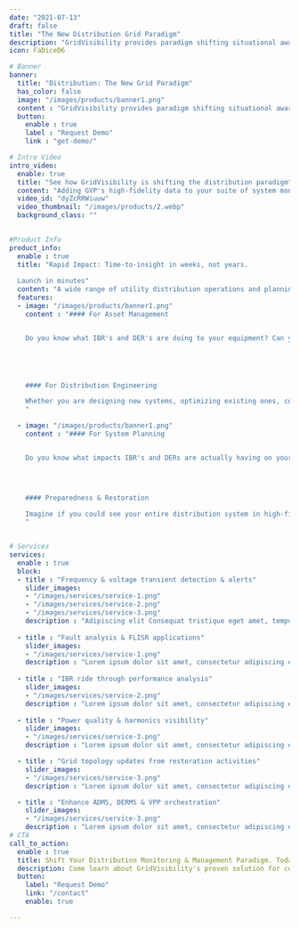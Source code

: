 ```yaml
---
date: "2021-07-13"
draft: false
title: "The New Distribution Grid Paradigm"
description: "GridVisibility provides paradigm shifting situational awareness across the entire distribution grid. It enables the next generation of frequency & voltage detection & alerts, fault analysis & FLISR aaplications, IBR ride through performance analysis, & much more."
icon: FaDiceD6

# Banner
banner:
  title: "Distribution: The New Grid Paradigm"
  has_color: false
  image: "/images/products/banner1.png"
  content : "GridVisibility provides paradigm shifting situational awareness across the entire distribution grid. It enables the next generation of frequency & voltage detection & alerts, fault analysis & FLISR aaplications, IBR ride through performance analysis, & so much more."
  button:
    enable : true
    label : "Request Demo"
    link : "get-demo/"

# Intro Video
intro_video:
  enable: true
  title: "See how GridVisibility is shifting the distribution paradigm"
  content: "Adding GVP's high-fidelity data to your suite of system monitoring tools significantly enhances your situational awareness, understanding and adaptability to an increasingly dynamic grid."
  video_id: "dyZcRRWiuuw"
  video_thumbnail: "/images/products/2.webp"
  background_class: ""

      
#Product Info
product_info:
  enable : true
  title: "Rapid Impact: Time-to-insight in weeks, not years.
  
  Launch in minutes"
  content: "A wide range of utility distribution operations and planning users can leverage the GVP platform for THEIR specific needs. GVP's user-designed web interface, ad hoc data downloads, and API-native data delivery capabilities enable every type of workflow integration."
  features:
  - image: "/images/products/banner1.png"
    content : "#### For Asset Management


    Do you know what IBR's and DER's are doing to your equipment? Can you see voltage fluctuations, volt-var impacts, frequency changes, transients, harmonic distortions, and myriad of new disturbances negatively impacting your assets and customer power quality? GridVisibility is shifting the paradigm for utility asset management professionals with continuous, high-fielity continuous point on wave monitoring and alerts, 24/7/365.





    #### For Distribution Engineering

    Whether you are designing new systems, optimizing existing ones, conducting power system studies, or ensuring regulatory compliance, GridVisibility's data and insight can help you more effectively get your job done.
    "

  - image: "/images/products/banner1.png"
    content : "#### For System Planning


    Do you know what impacts IBR's and DERs are actually having on your system? Or are you largely guessing. GridVisibility has shown, with its clients, that distribution system operators don't know what they don't know. Ensure future reliability, resiliency, and capacity by seeing your grid's heartbeat in detail.

    


    #### Preparedness & Restoration

    Imagine if you could see your entire distribution system in high-fidelity and continuously...even when the power is out. GridVisibility's out-of-band monitoring capability gives you the data and analytics you need to prepare, analyze, and respond to emergencies in fundamentally new ways.
    "

      
# Services
services:
  enable : true
  block:
  - title : "Frequency & voltage transient detection & alerts"
    slider_images:
    - "/images/services/service-1.png"
    - "/images/services/service-2.png"
    - "/images/services/service-3.png"
    description : "Adipiscing elit Consequat tristique eget amet, tempus eu at consecttur. Leo facilisi nunc viverra tellus. Ac laoreet sit vel consquat. consectetur adipiscing elit. Consequat tristique eget amet, tempus eu at consecttur. Leo facilisi nunc viverra tellus. Ac laoreet sit vel consquat."
      
  - title : "Fault analysis & FLISR applications"
    slider_images:
    - "/images/services/service-1.png"
    description : "Lorem ipsum dolor sit amet, consectetur adipiscing elit. Consequat tristique eget amet, tempus eu at consecttur. Leo facilisi nunc viverra tellus. Ac laoreet sit vel consquat. consectetur adipiscing elit. Consequat tristique eget amet, tempus eu at consecttur. Leo facilisi nunc viverra tellus. Ac laoreet sit vel consquat."
      
  - title : "IBR ride through performance analysis"
    slider_images:
    - "/images/services/service-2.png"
    description : "Lorem ipsum dolor sit amet, consectetur adipiscing elit. Consequat tristique eget amet, tempus eu at consecttur. Leo facilisi nunc viverra tellus. Ac laoreet sit vel consquat. consectetur adipiscing elit. Consequat tristique eget amet, tempus eu at consecttur. Leo facilisi nunc viverra tellus. Ac laoreet sit vel consquat."
      
  - title : "Power quality & harmonics visibility"
    slider_images:
    - "/images/services/service-3.png"
    description : "Lorem ipsum dolor sit amet, consectetur adipiscing elit. Consequat tristique eget amet, tempus eu at consecttur. Leo facilisi nunc viverra tellus. Ac laoreet sit vel consquat. consectetur adipiscing elit. Consequat tristique eget amet, tempus eu at consecttur. Leo facilisi nunc viverra tellus. Ac laoreet sit vel consquat."

  - title : "Grid topology updates from restoration activities"
    slider_images:
    - "/images/services/service-3.png"
    description : "Lorem ipsum dolor sit amet, consectetur adipiscing elit. Consequat tristique eget amet, tempus eu at consecttur. Leo facilisi nunc viverra tellus. Ac laoreet sit vel consquat. consectetur adipiscing elit. Consequat tristique eget amet, tempus eu at consecttur. Leo facilisi nunc viverra tellus. Ac laoreet sit vel consquat."

  - title : "Enhance ADMS, DERMS & VPP orchestration"
    slider_images:
    - "/images/services/service-3.png"
    description : "Lorem ipsum dolor sit amet, consectetur adipiscing elit. Consequat tristique eget amet, tempus eu at consecttur. Leo facilisi nunc viverra tellus. Ac laoreet sit vel consquat. consectetur adipiscing elit. Consequat tristique eget amet, tempus eu at consecttur. Leo facilisi nunc viverra tellus. Ac laoreet sit vel consquat."
# CTA
call_to_action:
  enable : true
  title: Shift Your Distribution Monitoring & Management Paradigm. Today.
  description: Come learn about GridVisibility's proven solution for continuous monitoring and state-of-the-grid visibility!
  button:
    label: "Request Demo"
    link: "/contact"
    enable: true

---
```

